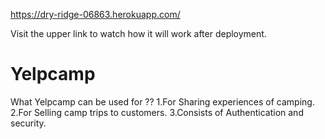 
https://dry-ridge-06863.herokuapp.com/

Visit the upper link to watch how it will work after deployment.

# Yelpcamp
What Yelpcamp can be used for ??
1.For Sharing experiences of camping.
2.For Selling camp trips to customers.
3.Consists of Authentication and security.



